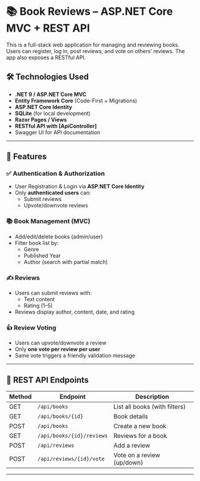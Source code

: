 ﻿# 📚 Book Reviews – ASP.NET Core MVC + REST API

This is a full-stack web application for managing and reviewing books. Users can register, log in, post reviews, and vote on others’ reviews. The app also exposes a RESTful API.

## 🛠 Technologies Used

- **.NET 9 / ASP.NET Core MVC**
- **Entity Framework Core** (Code-First + Migrations)
- **ASP.NET Core Identity**
- **SQLite** (for local development)
- **Razor Pages / Views**
- **RESTful API with [ApiController]**
- Swagger UI for API documentation

---

## 🔐 Features

### ✅ Authentication & Authorization
- User Registration & Login via **ASP.NET Core Identity**
- Only **authenticated users** can:
  - Submit reviews
  - Upvote/downvote reviews

### 📚 Book Management (MVC)
- Add/edit/delete books (admin/user)
- Filter book list by:
  - Genre
  - Published Year
  - Author (search with partial match)

### ✍️ Reviews
- Users can submit reviews with:
  - Text content
  - Rating (1–5)
- Reviews display author, content, date, and rating

### 👍 Review Voting
- Users can upvote/downvote a review
- Only **one vote per review per user**
- Same vote triggers a friendly validation message

---

## 🔌 REST API Endpoints

| Method | Endpoint | Description |
|--------|----------|-------------|
| GET    | `/api/books` | List all books (with filters) |
| GET    | `/api/books/{id}` | Book details |
| POST   | `/api/books` | Create a new book |
| GET    | `/api/books/{id}/reviews` | Reviews for a book |
| POST   | `/api/reviews` | Add a review |
| POST   | `/api/reviews/{id}/vote` | Vote on a review (up/down) |

---

